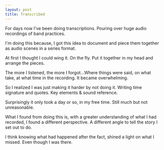 ```yaml
---
layout: post
title: Transcribed
---
```

For days now I've been doing transcriptions. Pouring over huge audio recordings of band practices. 

I'm doing this because, I got this idea to document and piece them together as audio scenes in a series format.

At first I thought I could wing it. On the fly. Put it together in my head and arrange the pieces. 

The more I listened, the more I forgot...Where things were said, on what take, at what time in the recording. It became overwhelming. 

So I realized I was just making it harder by not doing it. Writing time signature and quotes. Key elements & sound reference. 

Surprisingly it only took a day or so, in my free time. Still much but not unreasonable. 

What I found from doing this is, with a greater understanding of what I had recorded, I found a different perspective. A different angle to tell the story I set out to do.

I think knowing what had happened after the fact, shined a light on what I missed. Even though I was there. 